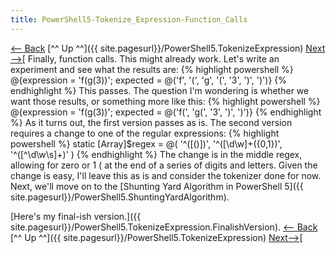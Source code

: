 ```yaml
---
title: PowerShell5-Tokenize_Expression-Function_Calls
---
```

[<— Back](http://schuchert.wikispaces.com/PowerShell5.TokenizeExpression.FirstStabAtParentheses)  [^^ Up ^^]({{ site.pagesurl}}/PowerShell5.TokenizeExpression)  [Next—>](http://schuchert.wikispaces.com/PowerShell5.TokenizeExpression.ConvertTokenizerToAnEnumerator)[
Finally, function calls. This might already work. Let's write an experiment and see what the results are:
{% highlight powershell %}
        @{expression = 'f(g(3))'; expected = @('f', '(', 'g', '(', '3', ')', ')')}
{% endhighlight %}
This passes. The question I'm wondering is whether we want those results, or something more like this:
{% highlight powershell %}
        @{expression = 'f(g(3))'; expected = @('f(', 'g(', '3', ')', ')')}
{% endhighlight %}
As it turns out, the first version passes as is. The second version requires a change to one of the regular expressions:
{% highlight powershell %}
    static [Array]$regex = @( '^([()])', '^([\d\w]+\({0,1})', '^([^\d\w\s]+)' )
{% endhighlight %}
The change is in the middle regex, allowing for zero or 1 ( at the end of a series of digits and letters. Given the change is easy, I'll leave this as is and consider the tokenizer done for now. Next, we'll move on to the [Shunting Yard Algorithm in PowerShell 5]({{ site.pagesurl}}/PowerShell5.ShuntingYardAlgorithm).

[Here's my final-ish version.]({{ site.pagesurl}}/PowerShell5.TokenizeExpression.FinalishVersion).
[<— Back](http://schuchert.wikispaces.com/PowerShell5.TokenizeExpression.FirstStabAtParentheses)  [^^ Up ^^]({{ site.pagesurl}}/PowerShell5.TokenizeExpression)  [Next—>](http://schuchert.wikispaces.com/PowerShell5.TokenizeExpression.ConvertTokenizerToAnEnumerator)[
